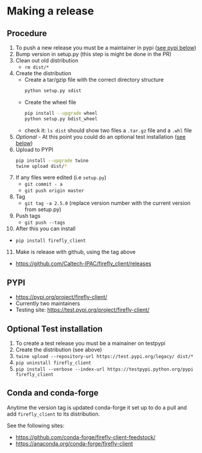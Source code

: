 # Making a release

## Procedure
1. To push a new release you must be a maintainer in pypi ([see pypi below](#pypi))
2. Bump version in setup.py  (this step is might be done in the PR)
3. Clean out old distribution 
   - `rm dist/*`
4. Create the distribution
   - Create a tar/gzip file with the correct directory structure
      ```bash
      python setup.py sdist
      ```
   - Create the wheel file
      ```bash
      pip install --upgrade wheel
      python setup.py bdist_wheel
      ```
   - check it: `ls dist` should show two files a `.tar.gz` file and a `.whl` file
5. _Optional_ - At this point you could do an optional test installation ([see below](#optional-test-installation))
6. Upload to PYPI  
      ```bash
      pip install --upgrade twine
      twine upload dist/*
      ```
7. If any files were edited (i.e `setup.py`) 
   - `git commit - a`
   - `git push origin master`
8. Tag
   -  `git tag -a 2.5.0`  (replace version number with the current version from setup.py)
9. Push tags
   - `git push --tags`
10. After this you can install 
   - `pip install firefly_client`
11. Make is release with github, using the tag above
   - https://github.com/Caltech-IPAC/firefly_client/releases

## PYPI 

- https://pypi.org/project/firefly-client/
- Currently two maintainers
- Testing site: https://test.pypi.org/project/firefly-client/

## Optional Test installation

1. To create a test release you must be a mainainer on testpypi
2. Create the distribution (see above)
3. `twine upload --repository-url https://test.pypi.org/legacy/ dist/*`
4. `pip uninstall firefly_client`
5. `pip install --verbose --index-url https://testpypi.python.org/pypi firefly_client`

## Conda and conda-forge

Anytime the version tag is updated conda-forge it set up to do a pull and add `firefly_client` to its distribution.

See the following sites:
 - https://github.com/conda-forge/firefly-client-feedstock/
 - https://anaconda.org/conda-forge/firefly-client